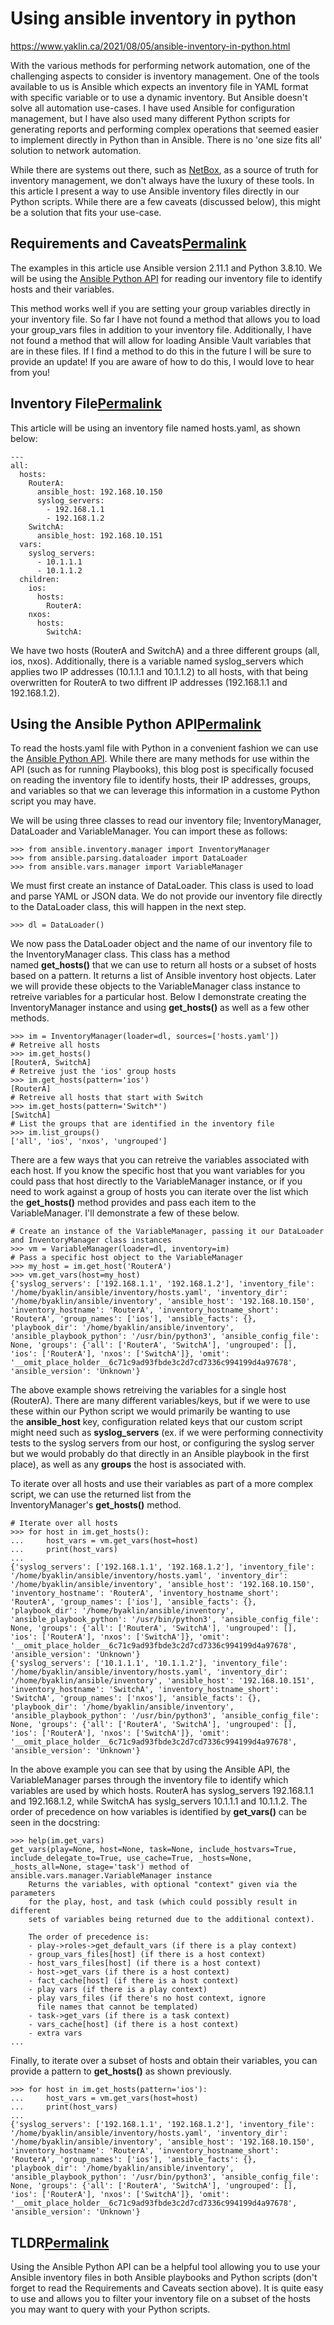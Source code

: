 # Using ansible inventory in python

https://www.yaklin.ca/2021/08/05/ansible-inventory-in-python.html

With the various methods for performing network automation, one of the challenging aspects to consider is inventory management. One of the tools available to us is Ansible which expects an inventory file in YAML format with specific variable or to use a dynamic inventory. But Ansible doesn't solve all automation use-cases. I have used Ansible for configuration management, but I have also used many different Python scripts for generating reports and performing complex operations that seemed easier to implement directly in Python than in Ansible. There is no 'one size fits all' solution to network automation.

While there are systems out there, such as [NetBox](https://netbox.readthedocs.io/en/stable/), as a source of truth for inventory management, we don't always have the luxury of these tools. In this article I present a way to use Ansible inventory files directly in our Python scripts. While there are a few caveats (discussed below), this might be a solution that fits your use-case.

Requirements and Caveats[Permalink](https://www.yaklin.ca/2021/08/05/ansible-inventory-in-python.html#requirements-and-caveats "Permalink")
-------------------------------------------------------------------------------------------------------------------------------------------

The examples in this article use Ansible version 2.11.1 and Python 3.8.10. We will be using the [Ansible Python API](https://docs.ansible.com/ansible/latest/dev_guide/developing_api.html) for reading our inventory file to identify hosts and their variables.

This method works well if you are setting your group variables directly in your inventory file. So far I have not found a method that allows you to load your group_vars files in addition to your inventory file. Additionally, I have not found a method that will allow for loading Ansible Vault variables that are in these files. If I find a method to do this in the future I will be sure to provide an update! If you are aware of how to do this, I would love to hear from you!

Inventory File[Permalink](https://www.yaklin.ca/2021/08/05/ansible-inventory-in-python.html#inventory-file "Permalink")
-----------------------------------------------------------------------------------------------------------------------

This article will be using an inventory file named hosts.yaml, as shown below:

```
---
all:
  hosts:
    RouterA:
      ansible_host: 192.168.10.150
      syslog_servers:
        - 192.168.1.1
        - 192.168.1.2
    SwitchA:
      ansible_host: 192.168.10.151
  vars:
    syslog_servers:
      - 10.1.1.1
      - 10.1.1.2
  children:
    ios:
      hosts:
        RouterA:
    nxos:
      hosts:
        SwitchA:

```

We have two hosts (RouterA and SwitchA) and a three different groups (all, ios, nxos). Additionally, there is a variable named syslog_servers which applies two IP addresses (10.1.1.1 and 10.1.1.2) to all hosts, with that being overwritten for RouterA to two diffrent IP addresses (192.168.1.1 and 192.168.1.2).

Using the Ansible Python API[Permalink](https://www.yaklin.ca/2021/08/05/ansible-inventory-in-python.html#using-the-ansible-python-api "Permalink")
---------------------------------------------------------------------------------------------------------------------------------------------------

To read the hosts.yaml file with Python in a convenient fashion we can use the [Ansible Python API](https://docs.ansible.com/ansible/latest/dev_guide/developing_api.html). While there are many methods for use within the API (such as for running Playbooks), this blog post is specifically focused on reading the inventory file to identify hosts, their IP addresses, groups, and variables so that we can leverage this information in a custome Python script you may have.

We will be using three classes to read our inventory file; InventoryManager, DataLoader and VariableManager. You can import these as follows:

```
>>> from ansible.inventory.manager import InventoryManager
>>> from ansible.parsing.dataloader import DataLoader
>>> from ansible.vars.manager import VariableManager

```

We must first create an instance of DataLoader. This class is used to load and parse YAML or JSON data. We do not provide our inventory file directly to the DataLoader class, this will happen in the next step.

```
>>> dl = DataLoader()

```

We now pass the DataLoader object and the name of our inventory file to the InventoryManager class. This class has a method named **get_hosts()** that we can use to return all hosts or a subset of hosts based on a pattern. It returns a list of Ansible inventory host objects. Later we will provide these objects to the VariableManager class instance to retreive variables for a particular host. Below I demonstrate creating the InventoryManager instance and using **get_hosts()** as well as a few other methods.

```
>>> im = InventoryManager(loader=dl, sources=['hosts.yaml'])
# Retreive all hosts
>>> im.get_hosts()
[RouterA, SwitchA]
# Retreive just the 'ios' group hosts
>>> im.get_hosts(pattern='ios')
[RouterA]
# Retreive all hosts that start with Switch
>>> im.get_hosts(pattern='Switch*')
[SwitchA]
# List the groups that are identified in the inventory file
>>> im.list_groups()
['all', 'ios', 'nxos', 'ungrouped']

```

There are a few ways that you can retreive the variables associated with each host. If you know the specific host that you want variables for you could pass that host directly to the VariableManager instance, or if you need to work against a group of hosts you can iterate over the list which the **get_hosts()** method provides and pass each item to the VariableManager. I'll demonstrate a few of these below.

```
# Create an instance of the VariableManager, passing it our DataLoader and InventoryManager class instances
>>> vm = VariableManager(loader=dl, inventory=im)
# Pass a specific host object to the VariableManager
>>> my_host = im.get_host('RouterA')
>>> vm.get_vars(host=my_host)
{'syslog_servers': ['192.168.1.1', '192.168.1.2'], 'inventory_file': '/home/byaklin/ansible/inventory/hosts.yaml', 'inventory_dir': '/home/byaklin/ansible/inventory', 'ansible_host': '192.168.10.150', 'inventory_hostname': 'RouterA', 'inventory_hostname_short': 'RouterA', 'group_names': ['ios'], 'ansible_facts': {}, 'playbook_dir': '/home/byaklin/ansible/inventory', 'ansible_playbook_python': '/usr/bin/python3', 'ansible_config_file': None, 'groups': {'all': ['RouterA', 'SwitchA'], 'ungrouped': [], 'ios': ['RouterA'], 'nxos': ['SwitchA']}, 'omit': '__omit_place_holder__6c71c9ad93fbde3c2d7cd7336c994199d4a97678', 'ansible_version': 'Unknown'}

```

The above example shows retreiving the variables for a single host (RouterA). There are many different variables/keys, but if we were to use these within our Python script we would primarily be wanting to use the **ansible_host** key, configuration related keys that our custom script might need such as **syslog_servers** (ex. if we were performing connectivity tests to the syslog servers from our host, or configuring the syslog server but we would probably do that directly in an Ansible playbook in the first place), as well as any **groups** the host is associated with.

To iterate over all hosts and use their variables as part of a more complex script, we can use the returned list from the InventoryManager's **get_hosts()** method.

```
# Iterate over all hosts
>>> for host in im.get_hosts():
...     host_vars = vm.get_vars(host=host)
...     print(host_vars)
...
{'syslog_servers': ['192.168.1.1', '192.168.1.2'], 'inventory_file': '/home/byaklin/ansible/inventory/hosts.yaml', 'inventory_dir': '/home/byaklin/ansible/inventory', 'ansible_host': '192.168.10.150', 'inventory_hostname': 'RouterA', 'inventory_hostname_short': 'RouterA', 'group_names': ['ios'], 'ansible_facts': {}, 'playbook_dir': '/home/byaklin/ansible/inventory', 'ansible_playbook_python': '/usr/bin/python3', 'ansible_config_file': None, 'groups': {'all': ['RouterA', 'SwitchA'], 'ungrouped': [], 'ios': ['RouterA'], 'nxos': ['SwitchA']}, 'omit': '__omit_place_holder__6c71c9ad93fbde3c2d7cd7336c994199d4a97678', 'ansible_version': 'Unknown'}
{'syslog_servers': ['10.1.1.1', '10.1.1.2'], 'inventory_file': '/home/byaklin/ansible/inventory/hosts.yaml', 'inventory_dir': '/home/byaklin/ansible/inventory', 'ansible_host': '192.168.10.151', 'inventory_hostname': 'SwitchA', 'inventory_hostname_short': 'SwitchA', 'group_names': ['nxos'], 'ansible_facts': {}, 'playbook_dir': '/home/byaklin/ansible/inventory', 'ansible_playbook_python': '/usr/bin/python3', 'ansible_config_file': None, 'groups': {'all': ['RouterA', 'SwitchA'], 'ungrouped': [], 'ios': ['RouterA'], 'nxos': ['SwitchA']}, 'omit': '__omit_place_holder__6c71c9ad93fbde3c2d7cd7336c994199d4a97678', 'ansible_version': 'Unknown'}

```

In the above example you can see that by using the Ansible API, the VariableManager parses through the inventory file to identify which variables are used by which hosts. RouterA has syslog_servers 192.168.1.1 and 192.168.1.2, while SwitchA has syslg_servers 10.1.1.1 and 10.1.1.2. The order of precedence on how variables is identified by **get_vars()** can be seen in the docstring:

```
>>> help(im.get_vars)
get_vars(play=None, host=None, task=None, include_hostvars=True, include_delegate_to=True, use_cache=True, _hosts=None, _hosts_all=None, stage='task') method of ansible.vars.manager.VariableManager instance
    Returns the variables, with optional "context" given via the parameters
    for the play, host, and task (which could possibly result in different
    sets of variables being returned due to the additional context).

    The order of precedence is:
    - play->roles->get_default_vars (if there is a play context)
    - group_vars_files[host] (if there is a host context)
    - host_vars_files[host] (if there is a host context)
    - host->get_vars (if there is a host context)
    - fact_cache[host] (if there is a host context)
    - play vars (if there is a play context)
    - play vars_files (if there's no host context, ignore
      file names that cannot be templated)
    - task->get_vars (if there is a task context)
    - vars_cache[host] (if there is a host context)
    - extra vars
...

```

Finally, to iterate over a subset of hosts and obtain their variables, you can provide a pattern to **get_hosts()** as shown previously.

```
>>> for host in im.get_hosts(pattern='ios'):
...     host_vars = vm.get_vars(host=host)
...     print(host_vars)
...
{'syslog_servers': ['192.168.1.1', '192.168.1.2'], 'inventory_file': '/home/byaklin/ansible/inventory/hosts.yaml', 'inventory_dir': '/home/byaklin/ansible/inventory', 'ansible_host': '192.168.10.150', 'inventory_hostname': 'RouterA', 'inventory_hostname_short': 'RouterA', 'group_names': ['ios'], 'ansible_facts': {}, 'playbook_dir': '/home/byaklin/ansible/inventory', 'ansible_playbook_python': '/usr/bin/python3', 'ansible_config_file': None, 'groups': {'all': ['RouterA', 'SwitchA'], 'ungrouped': [], 'ios': ['RouterA'], 'nxos': ['SwitchA']}, 'omit': '__omit_place_holder__6c71c9ad93fbde3c2d7cd7336c994199d4a97678', 'ansible_version': 'Unknown'}

```

TLDR[Permalink](https://www.yaklin.ca/2021/08/05/ansible-inventory-in-python.html#tldr "Permalink")
---------------------------------------------------------------------------------------------------

Using the Ansible Python API can be a helpful tool allowing you to use your Ansible inventory files in both Ansible playbooks and Python scripts (don't forget to read the Requirements and Caveats section above). It is quite easy to use and allows you to filter your inventory file on a subset of the hosts you may want to query with your Python scripts.
